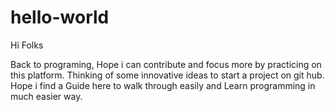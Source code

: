 # hello-world
Hi Folks 

Back to programing, Hope i can contribute and focus more by practicing on this platform.
Thinking of some innovative ideas to start a project on git hub.
Hope i find a Guide here to walk through easily and Learn programming in much easier way.
